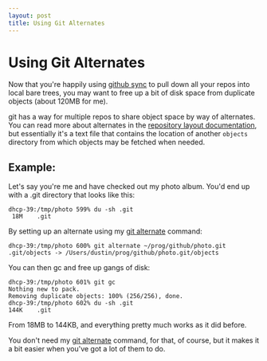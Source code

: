 ```yaml
---
layout: post
title: Using Git Alternates
---
```


# Using Git Alternates

Now that you're happily using
[github sync](/2008/12/29/github-sync.html) to pull down all your
repos into local bare trees, you may want to free up a bit of disk
space from duplicate objects (about 120MB for me).

git has a way for multiple repos to share object space by way of
alternates.  You can read more about alternates in the
[repository layout documentation][1], but essentially it's a text file
that contains the location of another `objects` directory from which
objects may be fetched when needed.

## Example:

Let's say you're me and have checked out my photo album.  You'd end up
with a .git directory that looks like this:

    dhcp-39:/tmp/photo 599% du -sh .git
     18M	.git

By setting up an alternate using my [git alternate][2] command:

    dhcp-39:/tmp/photo 600% git alternate ~/prog/github/photo.git
    .git/objects -> /Users/dustin/prog/github/photo.git/objects

You can then gc and free up gangs of disk:

    dhcp-39:/tmp/photo 601% git gc
    Nothing new to pack.
    Removing duplicate objects: 100% (256/256), done.
    dhcp-39:/tmp/photo 602% du -sh .git
    144K	.git

From 18MB to 144KB, and everything pretty much works as it did before.

You don't need my [git alternate][2] command, for that, of course, but
it makes it a bit easier when you've got a lot of them to do.

[1]:http://www.kernel.org/pub/software/scm/git/docs/gitrepository-layout.html
[2]:https://github.com/dustin/bindir/blob/master/git-alternate
